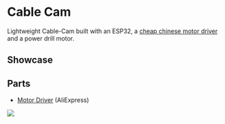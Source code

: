 # Cable Cam

Lightweight Cable-Cam built with an ESP32, a [cheap chinese motor driver](https://de.aliexpress.com/item/1005006570513212.html?spm=a2g0o.productlist.main.1.5547KPsOKPsOLx&algo_pvid=7422817a-918c-4eda-9140-1a195e1be43c&utparam-url=scene%3Asearch%7Cquery_from%3A) and a power drill motor.

## Showcase

## Parts

- [Motor Driver](https://de.aliexpress.com/item/1005006570513212.html?spm=a2g0o.productlist.main.1.5547KPsOKPsOLx&algo_pvid=7422817a-918c-4eda-9140-1a195e1be43c&utparam-url=scene%3Asearch%7Cquery_from%3A) (AliExpress)

![](%images/MotorDriver.jpg)